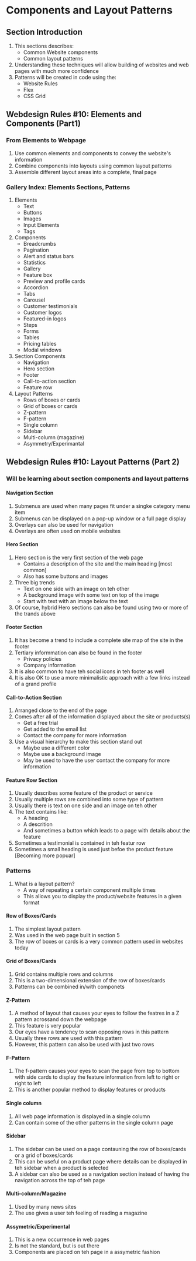 # Components and Layout Patterns

## Section Introduction

1. This sections describes:
	* Common Website components
	* Common layout patterns
2. Understanding these techniques will allow building of websites and web pages with much more confidence
3. Patterns will be created in code using the:
	* Website Rules
	* Flex
	* CSS Grid

## Webdesign Rules #10: Elements and Components (Part1)

### From Elements to Webpage

1. Use common elements and components to convey the website's information
2. Combine components into layouts using common layout patterns
3. Assemble different layout areas into a complete, final page

### Gallery Index: Elements Sections, Patterns

1. Elements
	+ Text
	+ Buttons
	+ Images
	+ Input Elements
	+ Tags
2. Components
	+ Breadcrumbs
	+ Pagination
	+ Alert and status bars
	+ Statistics
	+ Gallery
	+ Feature box
	+ Preview and profile cards
	+ Accordion
	+ Tabs
	+ Carousel
	+ Customer testimonials
	+ Customer logos
	+ Featured-in logos
	+ Steps
	+ Forms
	+ Tables
	+ Pricing tables
	+ Modal windows
3. Section Components
	+ Navigation
	+ Hero section
	+ Footer
	+ Call-to-action section
	+ Feature row
4. Layout Patterns
	+ Rows of boxes or cards
	+ Grid of boxes or cards
	+ Z-pattern
	+ F-pattern
	+ Single column
	+ Sidebar
	+ Multi-column (magazine)
	+ Asymmetry/Experimantal
	
## Webdesign Rules #10: Layout Patterns (Part 2)

### Will be learning about section components and layout patterns

#### Navigation Section

1. Submenus are used when many pages fit under a singke category menu item
2. Submenus can be displayed on a pop-up window or a full page display
3. Overlays can also be used for navigation
4. Overlays are often used on mobile websites

#### Hero Section

1. Hero section is the very first section of the web page 
	+ Contains a description of the site and the main heading [most common]
	+ Also has some buttons and images
2. Three big trends
	+ Text on one side with an image on teh other
	+ A background image with some text on top of the image
	+ Start with text with an image below the text
3. Of course, hybrid Hero sections can also be found using two or more of the trands above

#### Footer Section

1. It has become a trend to include a complete site map of the site in the footer
2. Tertiary informmation can also be found in the footer
	+ Privacy policies
	+ Company information
3. It is also common to have teh social icons in teh footer as well
4. It is also OK to use a more minimalistic approach with a few links instead of a grand profile

#### Call-to-Action Section

1. Arranged close to the end of the page
2. Comes after all of the information displayed about the site or products(s)
	+ Get a free trial
	+ Get added to the email list
	+ Contact the company for more information
3. Use a visual hierarchy to make this section stand out
	+ Maybe use a different color
	+ Maybe use a background image
	+ May be used to have the user contact the company for more information
	
#### Feature Row Section

1. Usually describes some feature of the product or service
2. Usually multiple rows are combined into some type of pattern
3. Usually there is text on one side and an image on teh other
4. The text contains like:
	+ A heading
	+ A descrition
	+ And sometimes a button which leads to a page with details about the feature
5. Sometimes a testimonial is contained in teh featur row
6. Sometimes a small heading is used just befoe the product feature [Becoming more popuar]

### Patterns

1. What is a layout pattern?
	+ A way of repeating a certain component multiple times
	+ This allows you to display the product/website features in a given format

#### Row of Boxes/Cards

1. The simplest layout pattern
2. Was used in the web page built in section 5
3. The row of boxes or cards is a very common pattern used in websites today

#### Grid of Boxes/Cards

1. Grid contains multiple rows and columns
2. This is a two-dimensional extension of the row of boxes/cards
3. Patterns can be combined in/with componets

#### Z-Pattern

1. A method of layout that causes your eyes to follow the featres in a Z pattern acrossand down the webpage
2. This feature is very popular
3. Our eyes have a tendency to scan opposing rows in this pattern
4. Usually three rows are used with this pattern
5. However, this pattern can also be used with just two rows

#### F-Pattern

1. The f-pattern causes your eyes to scan the page from top to bottom with side cards to display the feature information from left to right or right to left
2. This is another popular method to display features or products

#### Single column

1. All web page information is displayed in a single column
2. Can contain some of the other patterns in the single column page

#### Sidebar

1. The sidebar can be used on a page contauning the row of boxes/cards or a grid of boxes/cards
2. This can be useful on a product page where details can be displayed in teh sidebar when a product is selected
3. A sidebar can also be used as a navigation section instead of having the navigation across the top of teh page

#### Multi-column/Magazine

1. Used by many news sites
2. The use gives a user teh feeling of reading a magazine

#### Assymetric/Experimental

1. This is a new occurrence in web pages
2. Is not the standard, but is out there
3. Components are placed on teh page in a assymetric fashion


